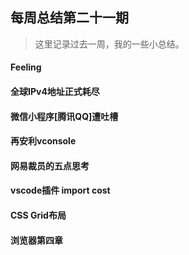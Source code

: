 ## 每周总结第二十一期
> 这里记录过去一周，我的一些小总结。
<!--more-->
#### Feeling
>  

#### 全球IPv4地址正式耗尽

#### 微信小程序[腾讯QQ]遭吐槽

#### 再安利vconsole

#### 网易裁员的五点思考

#### vscode插件 import cost

#### CSS Grid布局

#### 浏览器第四章